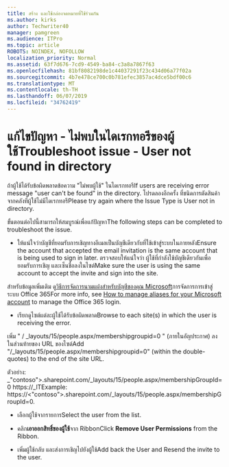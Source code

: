 ```yaml
---
title: สร้าง และใช้กล่องจดหมายที่ใช้ร่วมกัน
ms.author: kirks
author: Techwriter40
manager: pamgreen
ms.audience: ITPro
ms.topic: article
ROBOTS: NOINDEX, NOFOLLOW
localization_priority: Normal
ms.assetid: 63f7d676-7cd9-4549-ba84-c3a8a7867f63
ms.openlocfilehash: 81bf8082198de1c44037291f23c434d06a77f02a
ms.sourcegitcommit: 4b7e478ce700c0b781efec3857ac4dce5bdf00c6
ms.translationtype: MT
ms.contentlocale: th-TH
ms.lasthandoff: 06/07/2019
ms.locfileid: "34762419"
---
```

# <a name="troubleshoot-issue---user-not-found-in-directory"></a><span data-ttu-id="97a4a-102">แก้ไขปัญหา - ไม่พบในไดเรกทอรีของผู้ใช้</span><span class="sxs-lookup"><span data-stu-id="97a4a-102">Troubleshoot issue - User not found in directory</span></span>

<span data-ttu-id="97a4a-103">ถ้าผู้ใช้ได้รับข้อผิดพลาดข้อความ "ไม่พบผู้ใช้" ในไดเรกทอรี</span><span class="sxs-lookup"><span data-stu-id="97a4a-103">If users are receiving error message "user can't be found" in the directory.</span></span> <span data-ttu-id="97a4a-104">โปรดลองอีกครั้ง ที่ชนิดการตัดสินค้าจากคลังที่ผู้ใช้ไม่มีไดเรกทอรี</span><span class="sxs-lookup"><span data-stu-id="97a4a-104">Please try again where the Issue Type is User not in directory.</span></span>

<span data-ttu-id="97a4a-105">ขั้นตอนต่อไปนี้สามารถให้สมบูรณ์เพื่อแก้ปัญหา</span><span class="sxs-lookup"><span data-stu-id="97a4a-105">The following steps can be completed to troubleshoot the issue.</span></span>

- <span data-ttu-id="97a4a-106">ให้แน่ใจว่าบัญชีที่ยอมรับการเชิญทางอีเมลเป็นบัญชีเดียวกับที่ใช้เข้าสู่ระบบในภายหลัง</span><span class="sxs-lookup"><span data-stu-id="97a4a-106">Ensure the account that accepted the email invitation is the same account that is being used to sign in later.</span></span> <span data-ttu-id="97a4a-107">ตรวจสอบให้แน่ใจว่า ผู้ใช้ที่กำลังใช้บัญชีเดียวกันเพื่อยอมรับการเชิญ และเซ็นชื่อลงในไซต์</span><span class="sxs-lookup"><span data-stu-id="97a4a-107">Make sure the user is using the same account to accept the invite and sign into the site.</span></span> 

<span data-ttu-id="97a4a-108">สำหรับข้อมูลเพิ่มเติม ดู[วิธีการจัดการนามแฝงสำหรับบัญชีของคุณ Microsoft</a>การจัดการการเข้าสู่ระบบ Office 365](https://support.microsoft.com/help/12407/microsoft-account-how-to-manage-aliases)</span><span class="sxs-lookup"><span data-stu-id="97a4a-108">For more info, see [How to manage aliases for your Microsoft account</a> to manage the Office 365 login](https://support.microsoft.com/help/12407/microsoft-account-how-to-manage-aliases).</span></span> 

- <span data-ttu-id="97a4a-109">เรียกดูไซต์แต่ละผู้ใช้ได้รับข้อผิดพลาด</span><span class="sxs-lookup"><span data-stu-id="97a4a-109">Browse to each site(s) in which the user is receiving the error.</span></span> 

<span data-ttu-id="97a4a-110">เพิ่ม " / _layouts/15/people.aspx/membershipgroupid=0 " (ภายในอัญประกาศ) ลงในส่วนท้ายของ URL ของไซต์</span><span class="sxs-lookup"><span data-stu-id="97a4a-110">Add "/_layouts/15/people.aspx/membershipgroupid=0" (within the double-quotes) to the end of the site URL.</span></span> 

<span data-ttu-id="97a4a-111">ตัวอย่าง: _"contoso">.sharepoint.com/_layouts/15/people.aspx/membershipGroupId=0 https://_lT</span><span class="sxs-lookup"><span data-stu-id="97a4a-111">Example: https://<"contoso">.sharepoint.com/_layouts/15/people.aspx/membershipGroupId=0.</span></span>

- <span data-ttu-id="97a4a-112">เลือกผู้ใช้จากรายการ</span><span class="sxs-lookup"><span data-stu-id="97a4a-112">Select the user from the list.</span></span>

- <span data-ttu-id="97a4a-113">คลิก**เอาออกสิทธิ์ของผู้ใช้**จาก Ribbon</span><span class="sxs-lookup"><span data-stu-id="97a4a-113">Click **Remove User Permissions** from the Ribbon.</span></span> 
-  <span data-ttu-id="97a4a-114">เพิ่มผู้ใช้กลับ และส่งการเชิญไปยังผู้ใช้</span><span class="sxs-lookup"><span data-stu-id="97a4a-114">Add back the User and Resend the invite to the user.</span></span>

